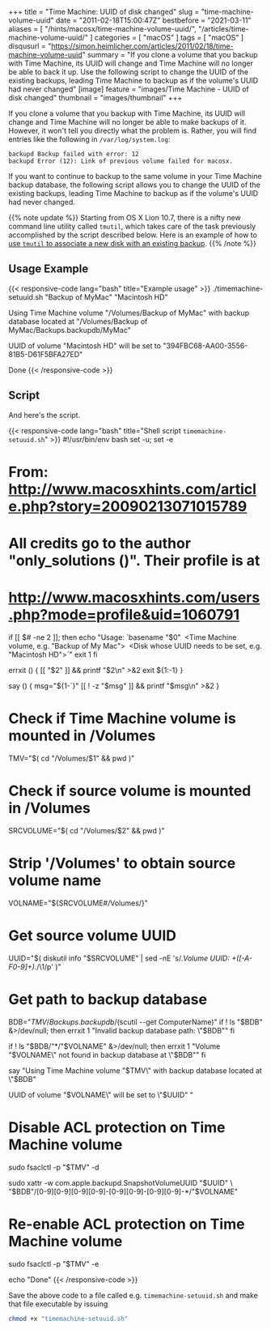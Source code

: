 +++
title = "Time Machine: UUID of disk changed"
slug = "time-machine-volume-uuid"
date = "2011-02-18T15:00:47Z"
bestbefore = "2021-03-11"
aliases = [
  "/hints/macosx/time-machine-volume-uuid/",
  "/articles/time-machine-volume-uuid/"
]
categories = [ "macOS" ]
tags = [ "macOS" ]
disqusurl = "https://simon.heimlicher.com/articles/2011/02/18/time-machine-volume-uuid"
summary = "If you clone a volume that you backup with Time Machine, its UUID will change and Time Machine will no longer be able to back it up. Use the following script to change the UUID of the existing backups, leading Time Machine to backup as if the volume's UUID had never changed"
[image]
  feature = "images/Time Machine - UUID of disk changed"
  thumbnail = "images/thumbnail"
+++

If you clone a volume that you backup with Time Machine, its UUID will change and Time Machine will no longer be able to make backups of it. However, it won't tell you directly what the problem is. Rather, you will find entries like the following in `/var/log/system.log`:
	
``` plain
backupd Backup failed with error: 12
backupd Error (12): Link of previous volume failed for macosx.
```


If you want to continue to backup to the same volume in your Time Machine backup database, the following script allows you to change the UUID of the existing backups, leading Time Machine to backup as if the volume's UUID had never changed.


{{% note update %}}
Starting from OS X Lion 10.7, there is a nifty new command line utility called `tmutil`, which takes care of the task previously accomplished by the script described below. Here is an example of how to [use `tmutil` to associate a new disk with an existing backup](/articles/time-machine-inherit-backup-using-tmutil).
{{% /note %}}

## Usage Example

{{< responsive-code lang="bash" title="Example usage" >}}
./timemachine-setuuid.sh "Backup of MyMac" "Macintosh HD"
	
Using Time Machine volume
  "/Volumes/Backup of MyMac"
with backup database located at
  "/Volumes/Backup of MyMac/Backups.backupdb/MyMac"
	
UUID of volume "Macintosh HD" will be set to "394FBC68-AA00-3556-81B5-D61F5BFA27ED"
	
Done
{{< /responsive-code >}}

## Script

And here's the script. 

{{< responsive-code lang="bash" title="Shell script `timemachine-setuuid.sh`" >}}
#!/usr/bin/env bash
set -u; set -e
	
# From: http://www.macosxhints.com/article.php?story=20090213071015789
# All credits go to the author "only_solutions ()". Their profile is at
# http://www.macosxhints.com/users.php?mode=profile&uid=1060791
	
if [[ $# -ne 2 ]]; then
    echo "Usage: `basename "$0"` `<Time Machine volume, e.g. \"Backup of My Mac\">` `<Disk whose UUID needs to be set, e.g. \"Macintosh HD\">`"
		exit 1
fi
	
errxit () {
    [[ "$2" ]] && printf "$2\n" >&2
    exit ${1:-1}
}
	
say () {
    msg="${1-`}"
    [[ ! -z "$msg" ]] && printf "$msg\n" >&2
}
	
# Check if Time Machine volume is mounted in /Volumes
TMV="$( cd "/Volumes/$1" && pwd )"
	
# Check if source volume is mounted in /Volumes
SRCVOLUME="$( cd "/Volumes/$2" && pwd )"
	
# Strip '/Volumes' to obtain source volume name
VOLNAME="${SRCVOLUME#/Volumes/}"
	
# Get source volume UUID
UUID="$( diskutil info "$SRCVOLUME" | sed -nE 's/.*Volume UUID: +([-A-F0-9]+).*/\1/p' )"
	
# Get path to backup database
BDB="$TMV/Backups.backupdb/$(scutil --get ComputerName)"
if ! ls "$BDB" &>/dev/null; then
    errxit 1 "Invalid backup database path:
  \"$BDB\""
fi
	
if ! ls "$BDB/"*/"$VOLNAME" &>/dev/null; then
    errxit 1 "Volume \"$VOLNAME\" not found in backup database at
  \"$BDB\""
fi
	
say "Using Time Machine volume
  \"$TMV\"
with backup database located at
  \"$BDB\"
	
UUID of volume \"$VOLNAME\" will be set to \"$UUID\"
"
	
# Disable ACL protection on Time Machine volume
sudo fsaclctl -p "$TMV" -d
	
sudo xattr -w com.apple.backupd.SnapshotVolumeUUID "$UUID" \
    "$BDB"/[0-9][0-9][0-9][0-9]-[0-9][0-9]-[0-9][0-9]-*/"$VOLNAME"
	
# Re-enable ACL protection on Time Machine volume
sudo fsaclctl -p "$TMV" -e
	
echo "Done"
{{< /responsive-code >}}

Save the above code to a file called e.g. `timemachine-setuuid.sh` and make that file executable by issuing

``` bash
chmod +x "timemachine-setuuid.sh"
```

